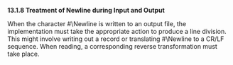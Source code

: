 **13.1.8 Treatment of Newline during Input and Output** 

When the character #\Newline is written to an output file, the implementation must take the appropriate action to produce a line division. This might involve writing out a record or translating #\Newline to a CR/LF sequence. When reading, a corresponding reverse transformation must take place. 

